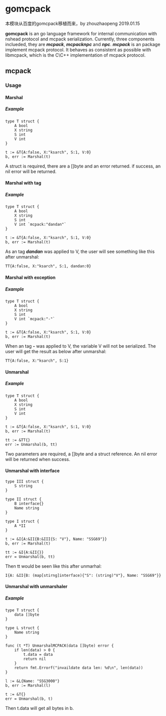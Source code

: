 # gomcpack
本模块从百度的gomcpack移植而来，by zhouzhaopeng 2019.01.15

**gomcpack** is an go language framework for internal communication with nshead protocol and mcpack serialization. Currently, three components inclueded, they are ***mcpack***, ***mcpacknpc*** and ***npc***. ***mcpack*** is an package implement mcpack protocol. It behaves as consistent as possible with libmcpack, which is the C\C++ implementation of mcpack protocol.


## mcpack ##
### Usage ###

#### Marshal ####

##### Example #####

    type T struct {
        A bool
        X string
        S int
        V int   
    }
    
    t := &T{A:false, X:"ksarch", S:1, V:0}
    b, err := Marshal(t)

A struct is required, there are a []byte and an error returned. if success, an nil error will be returned.

#### Marshal with tag ####

##### Example #####

    type T struct {
        A bool
        X string
        S int
        V int `mcpack:"dandan"`
    }
    
    t := &T{A:false, X:"ksarch", S:1, V:0}
    b, err := Marshal(t)
    
As an tag ***dandan*** was applied to V, the user will see something like this after unmarshal:

    TT{A:false, X:"ksarch", S:1, dandan:0}

#### Marshal with exception ####

##### Example #####

    type T struct {
        A bool
        X string
        S int
        V int `mcpack:"-"`   
    }
    
    t := &T{A:false, X:"ksarch", S:1, V:0}
    b, err := Marshal(t)

When an tag ***-*** was applied to V, the variable V will not be serialized. The user will get the result as below after unmarshal:

    TT{A:false, X:"ksarch", S:1}

#### Unmarshal ####

##### Example #####

    type T struct {
        A bool
        X string
        S int
        V int    
    }
    
    t := &T{A:false, X:"ksarch", S:1, V:0}
    b, err := Marshal(t)

    tt := &TT{}
    err := Unmarshal(b, tt)

Two parameters are required, a []byte and a struct reference. An nil error will be returned when success.

#### Unmarshal with interface ####

    type III struct {
        S string
    }
    
    type II struct {
        B interface{}
        Name string   
    }
    
    type I struct {
        A *II    
    }

    t := &I{A:&II{B:&III{S: "V"}, Name: "SSG69"}}
    b, err := Marshal(t)

    tt := &I{A:&II{}}
    err = Unmarshal(b, tt)

Then tt would be seen like this after unmarhal:

    I{A: &II{B: (map[stirng]interface){"S": (string)"V"}, Name: "SSG69"}}

#### Unmarshal with unmarshaler ####

##### Example #####

    type T struct {
        data []byte    
    }

    type L struct {
        Name string
    }

    func (t *T) UnmarshalMCPACK(data []byte) error {
        if len(data) > 0 {
            t.data = data
            return nil    
        }
        return fmt.Errorf("invaildate data len: %d\n", len(data))
    }

    l := &L{Name: "SSG3000"}
    b, err := Marshal(l)

    t := &T{}
    err = Unmarshal(b, t)

Then t.data will get all bytes in b.

